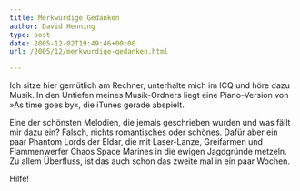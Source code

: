 ```yaml
---
title: Merkwürdige Gedanken
author: David Henning
type: post
date: 2005-12-02T19:49:46+00:00
url: /2005/12/merkwurdige-gedanken.html

---
```

Ich sitze hier gemütlich am Rechner, unterhalte mich im ICQ und höre dazu Musik. In den Untiefen meines Musik-Ordners liegt eine Piano-Version von »As time goes by«, die iTunes gerade abspielt.
  
Eine der schönsten Melodien, die jemals geschrieben wurden und was fällt mir dazu ein? Falsch, nichts romantisches oder schönes. Dafür aber ein paar Phantom Lords der Eldar, die mit Laser-Lanze, Greifarmen und Flammenwerfer Chaos Space Marines in die ewigen Jagdgründe metzeln. Zu allem Überfluss, ist das auch schon das zweite mal in ein paar Wochen.

Hilfe!